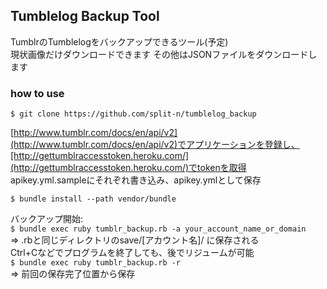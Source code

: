## Tumblelog Backup Tool

TumblrのTumblelogをバックアップできるツール(予定)  
現状画像だけダウンロードできます
その他はJSONファイルをダウンロードします

### how to use
`$ git clone https://github.com/split-n/tumblelog_backup `

[http://www.tumblr.com/docs/en/api/v2](http://www.tumblr.com/docs/en/api/v2)でアプリケーションを登録し、[http://gettumblraccesstoken.heroku.com/](http://gettumblraccesstoken.heroku.com/)でtokenを取得  
apikey.yml.sampleにそれぞれ書き込み、apikey.ymlとして保存

`$ bundle install --path vendor/bundle`  

バックアップ開始:  
`$ bundle exec ruby tumblr_backup.rb -a your_account_name_or_domain`  
=> .rbと同じディレクトリのsave/[アカウント名]/ に保存される  
Ctrl+Cなどでプログラムを終了しても、後でリジュームが可能  
`$ bundle exec ruby tumblr_backup.rb -r`   
=> 前回の保存完了位置から保存
